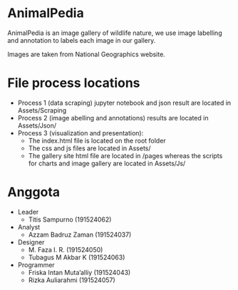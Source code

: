 # AnimalPedia
AnimalPedia is an image gallery of wildlife nature, we use image labelling and annotation to labels each image in our gallery.

Images are taken from National Geographics website.

# File process locations
* Process 1 (data scraping) jupyter notebook and json result are located in Assets/Scraping
* Process 2 (image abelling and annotations) results are located in Assets/Json/
* Process 3 (visualization and presentation):
  * The index.html file is located on the root folder
  * The css and js files are located in Assets/
  * The gallery site html file are located in /pages whereas the scripts for charts and image gallery are located in Assets/Js/


# Anggota
* Leader
  * Titis Sampurno (191524062)  
* Analyst
  * Azzam Badruz Zaman (191524037)  
* Designer
  * M. Faza I. R. (191524050)  
  * Tubagus M Akbar K (191524063)  
* Programmer
  * Friska Intan Muta’alliy (191524043)  
  * Rizka Auliarahmi (191524057)  
